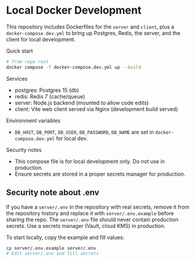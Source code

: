 # Local Docker Development

This repository includes Dockerfiles for the `server` and `client`, plus a `docker-compose.dev.yml` to bring up Postgres, Redis, the server, and the client for local development.

Quick start

```bash
# from repo root
docker compose -f docker-compose.dev.yml up --build
```

Services
- postgres: Postgres 15 (db)
- redis: Redis 7 (cache/queue)
- server: Node.js backend (mounted to allow code edits)
- client: Vite web client served via Nginx (development build served)

Environment variables
- `DB_HOST`, `DB_PORT`, `DB_USER`, `DB_PASSWORD`, `DB_NAME` are set in `docker-compose.dev.yml` for local dev.

Security notes
- This compose file is for local development only. Do not use in production.
- Ensure secrets are stored in a proper secrets manager for production.

## Security note about .env

If you have a `server/.env` in the repository with real secrets, remove it from the repository history and replace it with `server/.env.example` before sharing the repo. The `server/.env` file should never contain production secrets. Use a secrets manager (Vault, cloud KMS) in production.

To start locally, copy the example and fill values:

```bash
cp server/.env.example server/.env
# Edit server/.env and fill secrets
```

